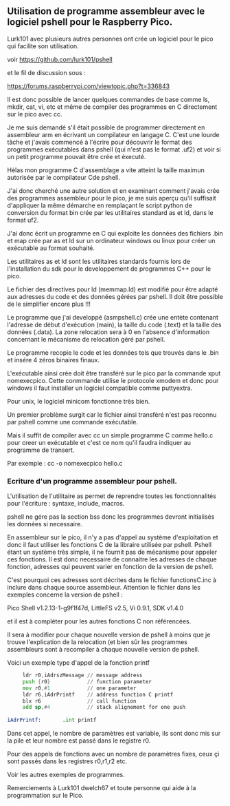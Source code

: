 ## Utilisation de programme assembleur avec le logiciel pshell pour le Raspberry Pico.

Lurk101 avec plusieurs autres personnes ont crée un logiciel pour le pico qui facilite son utilisation.  

voir https://github.com/lurk101/pshell

et le fil de discussion sous : 

https://forums.raspberrypi.com/viewtopic.php?t=336843

Il est donc possible de lancer quelques commandes de base comme ls, mkdir, cat, vi, etc et même de compiler des programmes en C directement sur le pico
avec cc.

Je me suis demandé s'il était possible de programmer directement en assembleur arm en écrivant un compilateur en langage C. C'est une lourde tâche et j'avais commencé à l'écrire pour découvrir le format des programmes exécutables dans pshell (qui n'est pas le format .uf2) et voir si un petit programme pouvait être crée et éxecuté.

Hélas mon programme C d'assemblage a vite atteint la taille maximun autorisée par le compilateur Cde pshell.

J'ai donc cherché une autre solution et en examinant comment j'avais crée des programmes assembleur pour le pico, je me suis aperçu qu'il suffisait d'appliquer la même démarche en remplaçant le script python de conversion du format bin crée par les utilitaires standard as et ld, dans le format uf2.

J'ai donc écrit un programme en C qui exploite les données des fichiers .bin et map crée par as et ld sur un ordinateur windows ou linux pour créer un exécutable au format souhaité.

Les utilitaires as et ld sont les utilitaires standards fournis lors de l'installation du sdk pour le developpement de programmes C++  pour le pico.

Le fichier des directives pour ld (memmap.ld) est modifié pour être adapté aux adresses du code et des données gérées par pshell. Il doit être possible de le simplifier encore plus !!!

Le programme que j'ai developpé (asmpshell.c) crée une entète contenant l'adresse de début d'exécution (main), la taille du code (.text) et la taille des données (.data). La zone relocation sera à 0 en l'absence d'information concernant le mécanisme de relocation géré par pshell.

Le programme recopie le code et les données tels que trouvés dans le .bin et insére 4 zéros binaires finaux.

L'exécutable ainsi crée doit être transféré sur le pico par la commande xput nomexecpico. Cette conmmande utilise le protocole xmodem et donc pour windows il faut installer un logiciel compatible comme puttyextra.

Pour unix, le logiciel minicom fonctionne très bien.

Un premier problème surgit car le fichier ainsi transféré n'est pas reconnu par pshell comme une commande exécutable.

Mais il suffit de compiler avec cc un simple programme C comme hello.c pour creer un exécutable et c'est ce nom qu'il faudra indiquer au programme de transert.

Par exemple : 
cc -o nomexecpico hello.c

### Ecriture d'un programme assembleur pour pshell.

L'utilisation de l'utilitaire as permet de reprendre toutes les fonctionnalités pour l'écriture : syntaxe, include,  macros.

pshell ne gére pas la section bss donc les programmes devront initialisés les données si necessaire.

En assembleur sur le pico, il n'y a pas d'appel au système d'exploitation et donc il faut utiliser les fonctions C de la libraire utilisée par pshell.
Pshell étant un système très simple, il ne fournit pas de mécanisme pour appeler ces fonctions. Il est donc necessaire de connaitre les adresses de chaque fonction, adresses qui peuvent varier en fonction de la version de pshell.

C'est pourquoi ces adresses sont décrites dans le  fichier functionsC.inc à inclure dans chaque source assembleur.
Attention le fichier dans les exemples concerne la version de pshell :

Pico Shell v1.2.13-1-g9f1f47d, LittleFS v2.5, Vi 0.9.1, SDK v1.4.0

et il est à compléter pour les autres fonctions C non référencées.

Il sera à modifier pour chaque nouvelle version de pshell à moins que je trouve l'explication de la relocation (et bien sûr les programmes assembleurs sont à recompiler à chaque nouvelle version de pshell.

Voici un exemple type d'appel de la fonction printf 
```asm
     ldr r0,iAdrszMessage // message address
     push {r0}            // function parameter
     mov r0,#1            // one parameter
     ldr r6,iAdrPrintf    // address function C printf
     blx r6               // call function
     add sp,#4            // stack alignement for one push 
     
iAdrPrintf:       .int printf  
```
Dans cet appel, le nombre de paramètres est variable, ils sont donc mis sur la pile et leur nombre est passé dans le registre r0.

Pour des appels de fonctions avec un nombre de paramètres fixes, ceux çi sont passés dans les registres r0,r1,r2 etc.

Voir les autres exemples de programmes.

Remerciements à Lurk101 dwelch67 et toute personne qui aide à la programmation sur le Pico.


